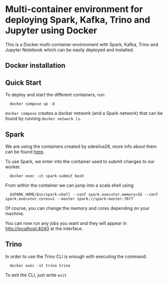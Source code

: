# Multi-container environment for deploying Spark, Kafka, Trino and Jupyter using Docker

This is a Docker multi-container environment with Spark, Kafka, Trino and Jupyter Notebook which can be easily deployed and installed.


## Docker installation




## Quick Start

To deploy and start the different containers, run:

```
  docker compose up -d
```

`docker compose` creates a docker network (and a Spark network) that can be found by running `docker network ls`.


## Spark

We are using the containers created by sdesilva26, more info about them can be found <a href="https://github.com/sdesilva26/docker-spark/blob/master/TUTORIAL.md">here</a>.

To use Spark, we enter into the container used to submit changes to our worker.

```
  docker exec -it spark-submit bash
```

From within the container we can jump into a scala shell using

```
  $SPARK_HOME/bin/spark-shell --conf spark.executor.memory=1G --conf spark.executor.cores=1 --master spark://spark-master:7077
```

Of course, you can change the memory and cores depending on your machine.

You can now run any jobs you want and they will appear in <a href="http://localhost:4040">http://localhost:4040</a> at the interface.


## Trino

In order to use the Trino CLI is enough with executing the command:

```
  docker exec -it trino trino
```

To exit the CLI, just write `exit`
